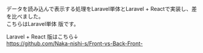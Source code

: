 データを読み込んで表示する処理をLaravel単体とLaravel + Reactで実装し、差を比べました。 </br>
こちらはLaravel単体 版です。

Laravel + React 版はこちら↓ </br>
https://github.com/Naka-nishi-s/Front-vs-Back-Front-
